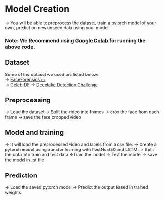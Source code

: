   # Model Creation
  -> You will be able to preprocess the dataset, train a pytorch model of your own, predict on new unseen data using your model.
   

### Note: We Recommend using [Google Colab](https://colab.research.google.com/)  for running the above code.     
     
  
 ## Dataset  
Some of the dataset we used are listed below:  
  -> [FaceForensics++](https://github.com/ondyari/FaceForensics)    
  -> [Celeb-DF](https://github.com/yuezunli/celeb-deepfakeforensics) 
  -> [Deepfake Detection Challenge](https://www.kaggle.com/c/deepfake-detection-challenge/data)  
## Preprocessing
  -> Load the dataset
  -> Split the video into frames 
  -> crop the face from each frame
  -> save the face cropped video
## Model and training
  -> It will load the preprocessed video and labels from a csv file.
  -> Create a pytorch model using transfer learning with RestNext50 and LSTM.
  -> Split the data into train and test data
  ->Train the model
  -> Test the model
  -> save the model in .pt file
 ## Prediction
  -> Load the saved pytorch model
  -> Predict the output based in trained weights. 

